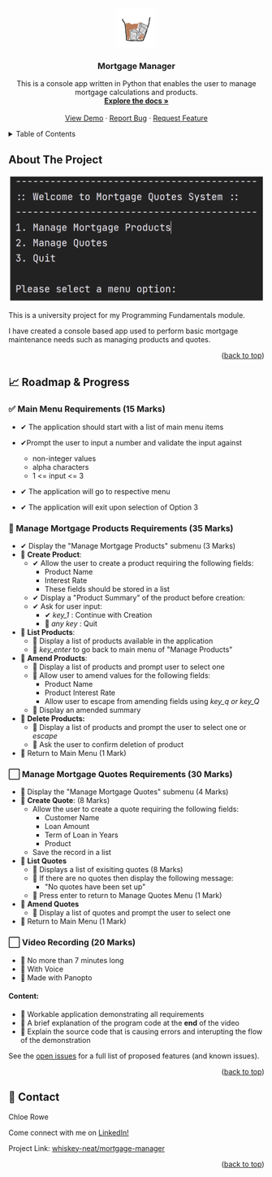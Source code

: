 <!-- Improved compatibility of back to top link -->
<a name="readme-top"></a>

<!-- PROJECT LOGO -->
<br />
<div align="center">
  <a href="https://github.com/whiskey-neat/mortgage-manager">
    <img src="images/logo.png" alt="Logo" width="80" height="80">
  </a>

<h3 align="center">Mortgage Manager</h3>

  <p align="center">
    This is a console app written in Python that enables the user to manage mortgage calculations and products. 
    <br />
    <a href="https://github.com/whiskey-neat/mortgage-manager"><strong>Explore the docs »</strong></a>
    <br />
    <br />
    <a href="https://github.com/whiskey-neat/mortgage-manager">View Demo</a>
    ·
    <a href="https://github.com/whiskey-neat/mortgage-manager/issues">Report Bug</a>
    ·
    <a href="https://github.com/whiskey-neat/mortgage-manager/issues">Request Feature</a>
  </p>
</div>



<!-- TABLE OF CONTENTS -->
<details>
  <summary>Table of Contents</summary>
  <ol>
    <li><a href="#about-the-project">About The Project</a></li>
    <li><a href="#progress">Progress</a></li>
    <li><a href="#contact">Contact</a></li>
  </ol>
</details>

<!-- ABOUT THE PROJECT -->
##  About The Project

[![Product Name Screen Shot][product-screenshot]](https://example.com)

This is a university project for my Programming Fundamentals module.

I have created a console based app used to perform basic mortgage maintenance needs such as managing products and 
quotes.

<p align="right">(<a href="#readme-top">back to top</a>)</p>


<!-- Progress -->
## 📈 Roadmap & Progress

### ✅ Main Menu Requirements (15 Marks)

- ✔ The application should start with a list of main menu items

- ✔Prompt the user to input a number and validate the input against
  - non-integer values
  - alpha characters
  - 1 <= input <= 3

- ✔ The application will go to respective menu

- ✔ The application will exit upon selection of Option 3

### 🚀 Manage Mortgage Products Requirements (35 Marks)

- ✔ Display the "Manage Mortgage Products" submenu (3 Marks)
- 🚧 **Create Product**: 
  - ✔ Allow the user to create a product requiring the following fields:
    - Product Name
    - Interest Rate
    - These fields should be stored in a list
  - ✔ Display a "Product Summary" of the product before creation:
  - ✔ Ask for user input:
    - ✔ _key_1_ : Continue with Creation
    -  🔳 _any key_ : Quit
- 🔳 **List Products**:
  - 🔳 Display a list of products available in the application
  - 🔳 _key_enter_ to go back to main menu of "Manage Products"
- 🔳 **Amend Products**:
  - 🔳 Display a list of products and prompt user to select one
  - 🔳 Allow user to amend values for the following fields:
    - Product Name
    - Product Interest Rate
    - Allow user to escape from amending fields using _key_q or key_Q_
  - 🔳 Display an amended summary
- 🔳 **Delete Products:**
  - 🔳 Display a list of products and prompt the user to select one or _escape_
  - 🔳 Ask the user to confirm deletion of product
- 🔳 Return to Main Menu (1 Mark)

### ⬜ Manage Mortgage Quotes Requirements (30 Marks)

- 🔳 Display the "Manage Mortgage Quotes" submenu (4 Marks)
- 🔳 **Create Quote**: (8 Marks)
  - Allow the user to create a quote requiring the following fields:
    - Customer Name
    - Loan Amount
    - Term of Loan in Years
    - Product
  - Save the record in a list
- 🔳 **List Quotes**
  - 🔳 Displays a list of exisiting quotes (8 Marks)
  - 🔳 If there are no quotes then display the following message:
    - "No quotes have been set up"
  - 🔳 Press enter to return to Manage Quotes Menu (1 Mark)
- 🔳 **Amend Quotes**
  - 🔳 Display a list of quotes and prompt the user to select one
- 🔳 Return to Main Menu (1 Mark)

### ⬜ Video Recording (20 Marks)
- 📌 No more than 7 minutes long
- 📌 With Voice
- 📌 Made with Panopto

#### Content:

 - 🔳 Workable application demonstrating all requirements
 - 🔳 A brief explanation of the program code at the **end** of the video
 - 🔳 Explain the source code that is causing errors and interupting the flow of the demonstration


See the [open issues](https://github.com/whiskey-neat/mortgage-manager/issues) for a full list of proposed features (and known issues).

<p align="right">(<a href="#readme-top">back to top</a>)</p>


<!-- CONTACT -->
## 📢 Contact

Chloe Rowe

Come connect with me on [LinkedIn!](https://uk.linkedin.com/in/chloe-rowe-cyber)

Project Link: [whiskey-neat/mortgage-manager](https://github.com/whiskey-neat/mortgage-manager)

<p align="right">(<a href="#readme-top">back to top</a>)</p>


<!-- MARKDOWN LINKS & IMAGES -->
<!-- https://www.markdownguide.org/basic-syntax/#reference-style-links -->
[product-screenshot]: images/screenshot.png
